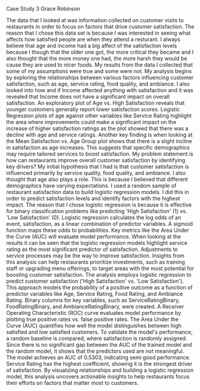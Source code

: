 Case Study 3
Grace Robinson

The data that I looked at was information collected on customer visits to restaurants in order to focus on factors that drive customer satisfaction. The reason that I chose this data set is because I was interested in seeing what affects how satisfied people are when they attend a resturant. I always believe that age and income had a big affect of the satisfaction levels because I though that the older one got, the more critical they became and I also thought that the more money one had, the more harsh they would be cause they are used to nicer foods. My results from the data I collected that some of my assumptions were true and some were not.
My analysis begins by exploring the relationships between various factors influencing customer satisfaction, such as age, service rating, food quality, and ambiance. I also looked into how and if Income affected anything with satisfaction and it was revealed that Income does not have a significant impact on overall satisfaction.
An exploratory plot of Age vs. High Satisfaction reveals that younger customers generally report lower satisfaction scores. Logistic Regression plots of age against other variables like Service Rating highlight the area where improvements could make a significant impact on the increase of higher satisfaction ratings as the plot showed that there was a decline with age and service ratings. 
Another key finding is when looking at the Mean Satisfaction vs. Age Group plot shows that there is a slight incline in satisfaction as age increases. This suggests that specific demographics may require tailored services to boost satisfaction.
My problem statement is how can restaurants improve overall customer satisfaction by identifying key drivers? My initial hypothesis that I had is that customer satisfaction is influenced primarily by service quality, food quality, and ambiance. I also thought that age also plays a role. This is because I believed that different demographics have varying expectations. 
I used a random sample of restaurant satisfaction data to build logistic regression models. I did this in order to predict satisfaction levels and identify factors with the highest impact. The reason that I chose logistic regression is because it is effective for binary classification problems like predicting 'High Satisfaction' (1) vs. 'Low Satisfaction' (0). Logistic regression calculates the log odds of an event, satisfaction, as a linear combination of predictor variables. A sigmoid function maps these odds to probabilities. Key metrics like the Area Under the Curve (AUC) will evaluate model performance.
When looking at the results it can be seen that the logistic regression models highlight service rating as the most significant predictor of satisfaction. Adjustments to service processes may be the way to improve satisfaction. Insights from this analysis can help restaurants prioritize investments, such as training staff or upgrading menu offerings, to target areas with the most potential for boosting customer satisfaction.
The analysis employs logistic regression to predict customer satisfaction ('High Satisfaction' vs. 'Low Satisfaction'). This approach models the probability of a positive outcome as a function of predictor variables like Age, Service Rating, Food Rating, and Ambiance Rating. Binary columns for key variables, such as ServiceRatingBinary, FoodRatingBinary, and AmbianceRatingBinary, were created.
A Receiver Operating Characteristic (ROC) curve evaluates model performance by plotting true positive rates vs. false positive rates. The Area Under the Curve (AUC) quantifies how well the model distinguishes between high satisfied and low satisfied customers. To validate the model's performance, a random baseline is compared, where satisfaction is randomly assigned. Since there is no significant gap between the AUC of the trained model and the random model, it shows that the predictors used are not meaningful.
The model achieves an AUC of 0.5303, indicating semi good performance. Service Rating has the highest coefficient, showing it is the strongest driver of satisfaction. By visualizing relationships and building a logistic regression model, this analysis uncovers actionable insights to help restaurants focus their efforts on factors that matter most to customers.
